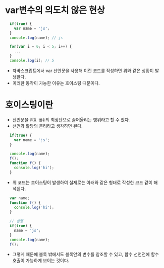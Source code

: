 # var변수의 의도치 않은 현상
```javascript
  if(true) {
    var name = 'js';
  }
  console.log(name); // js
```
```javascript
  for(var i = 0; i < 5; i++) {
    ...
  }
  console.log(i); // 5
```
- 자바스크립트에서 var 선언문을 사용해 이런 코드를 작성하면 위와 같은 상황이 발생한다.
- 이러한 동작이 가능한 이유는 호이스팅 때문이다.

# 호이스팅이란
- 선언문을 `유효 범위`의 최상단으로 끌어올리는 행위라고 할 수 있다.
- 선언과 할당의 분리라고 생각하면 된다.
```javascript
  if(true) {
    var name = 'js';
  }
  
  console.log(name);
  f();
  function f() {
    console.log('hi');
  }
```
- 위 코드는 호이스팅이 발생하여 실제로는 아래와 같은 형태로 작성한 코드 같이 해석된다.
```javascript
  var name;
  function f() {
    console.log('hi');
  }
  
  // 실행
  if(true) {
    name = 'js';
  }
  console.log(name);
  f();
```
- 그렇게 때문에 블록 밖에서도 블록안의 변수를 참조할 수 있고, 함수 선언전에 함수 호출이 가능하게 보이는 것이다.

